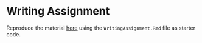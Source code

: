 # Writing Assignment

Reproduce the material [here](https://htmlpreview.github.io/?WritingAssignment-Solution.html) using the `WritingAssignment.Rmd` file as starter code.
